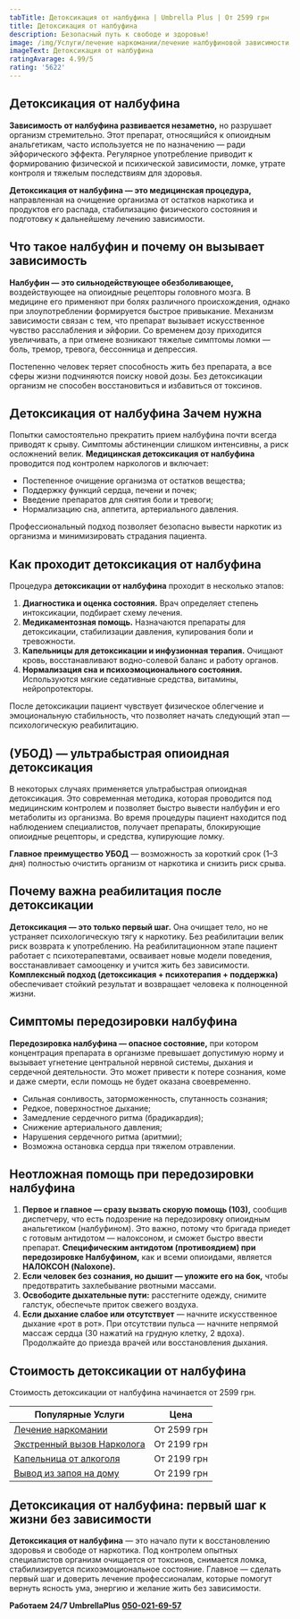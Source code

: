 ```yaml
---
tabTitle: Детоксикация от налбуфина | Umbrella Plus | От 2599 грн
title: Детоксикация от налбуфина
description: Безопасный путь к свободе и здоровью!
image: /img/Услуги/лечение наркомании/лечение налбуфиновой зависимости.jpg
imageText: Детоксикация от налбуфина
ratingAvarage: 4.99/5
rating: '5622'
---
```


## Детоксикация от налбуфина

**Зависимость от налбуфина развивается незаметно,** но разрушает организм стремительно. Этот препарат, относящийся к опиоидным анальгетикам, часто используется не по назначению — ради эйфорического эффекта. Регулярное употребление приводит к формированию физической и психической зависимости, ломке, утрате контроля и тяжелым последствиям для здоровья.

**Детоксикация от налбуфина — это медицинская процедура,** направленная на очищение организма от остатков наркотика и продуктов его распада, стабилизацию физического состояния и подготовку к дальнейшему лечению зависимости.

## Что такое налбуфин и почему он вызывает зависимость

**Налбуфин — это сильнодействующее обезболивающее,** воздействующее на опиоидные рецепторы головного мозга. В медицине его применяют при болях различного происхождения, однако при злоупотреблении формируется быстрое привыкание. Механизм зависимости связан с тем, что препарат вызывает искусственное чувство расслабления и эйфории. Со временем дозу приходится увеличивать, а при отмене возникают тяжелые симптомы ломки — боль, тремор, тревога, бессонница и депрессия.

Постепенно человек теряет способность жить без препарата, а все сферы жизни подчиняются поиску новой дозы. Без детоксикации организм не способен восстановиться и избавиться от токсинов.

## Детоксикация от налбуфина Зачем нужна

Попытки самостоятельно прекратить прием налбуфина почти всегда приводят к срыву. Симптомы абстиненции слишком интенсивны, а риск осложнений велик. **Медицинская детоксикация от налбуфина** проводится под контролем наркологов и включает:

* Постепенное очищение организма от остатков вещества;
* Поддержку функций сердца, печени и почек;
* Введение препаратов для снятия боли и тревоги;
* Нормализацию сна, аппетита, артериального давления.

Профессиональный подход позволяет безопасно вывести наркотик из организма и минимизировать страдания пациента.

## Как проходит детоксикация от налбуфина

Процедура **детоксикации от налбуфина** проходит в несколько этапов:

1. **Диагностика и оценка состояния.** Врач определяет степень интоксикации, подбирает схему лечения.
2. **Медикаментозная помощь.** Назначаются препараты для детоксикации, стабилизации давления, купирования боли и тревожности.
3. **Капельницы для детоксикации и инфузионная терапия.** Очищают кровь, восстанавливают водно-солевой баланс и работу органов.
4. **Нормализация сна и психоэмоционального состояния.** Используются мягкие седативные средства, витамины, нейропротекторы.

После детоксикации пациент чувствует физическое облегчение и эмоциональную стабильность, что позволяет начать следующий этап — психологическую реабилитацию.

## (УБОД) — ультрабыстрая опиоидная детоксикация

В некоторых случаях применяется ультрабыстрая опиоидная детоксикация. Это современная методика, которая проводится под медицинским контролем и позволяет быстро вывести налбуфин и его метаболиты из организма. Во время процедуры пациент находится под наблюдением специалистов, получает препараты, блокирующие опиоидные рецепторы, и средства, купирующие ломку.

**Главное преимущество УБОД** — возможность за короткий срок (1–3 дня) полностью очистить организм от наркотика и снизить риск срыва.

## Почему важна реабилитация после детоксикации

**Детоксикация — это только первый шаг.** Она очищает тело, но не устраняет психологическую тягу к наркотику. Без реабилитации велик риск возврата к употреблению. На реабилитационном этапе пациент работает с психотерапевтами, осваивает новые модели поведения, восстанавливает самооценку и учится жить без зависимости. **Комплексный подход (детоксикация + психотерапия + поддержка)** обеспечивает стойкий результат и возвращает человека к полноценной жизни.

## Симптомы передозировки налбуфина

**Передозировка налбуфина — опасное состояние,** при котором концентрация препарата в организме превышает допустимую норму и вызывает угнетение центральной нервной системы, дыхания и сердечной деятельности. Это может привести к потере сознания, коме и даже смерти, если помощь не будет оказана своевременно.

* Сильная сонливость, заторможенность, спутанность сознания;
* Редкое, поверхностное дыхание;
* Замедление сердечного ритма (брадикардия);
* Снижение артериального давления;
* Нарушения сердечного ритма (аритмии);
* Возможна остановка сердца при тяжелом отравлении.

## Неотложная помощь при передозировки налбуфина

1. **Первое и главное — сразу вызвать скорую помощь (103),** сообщив диспетчеру, что есть подозрение на передозировку опиоидным анальгетиком (налбуфином). Это важно, потому что бригада приедет с готовым антидотом — налоксоном, и сможет быстро ввести препарат.  **Специфическим антидотом (противоядием) при передозировке Налбуфином,** как и всеми опиоидами, является **НАЛОКСОН (Naloxone).**
2. **Если человек без сознания, но дышит — уложите его на бок,** чтобы предотвратить захлебывание рвотными массами.
3. **Освободите дыхательные пути:** расстегните одежду, снимите галстук, обеспечьте приток свежего воздуха.
4. **Если дыхание слабое или отсутствует** — начните искусственное дыхание «рот в рот». При отсутствии пульса — начните непрямой массаж сердца (30 нажатий на грудную клетку, 2 вдоха). Продолжайте до приезда врачей или восстановления дыхания.

## Стоимость детоксикации от налбуфина

Стоимость детоксикации от налбуфина начинается от 2599 грн.

| Популярные Услуги                                                                                     | Цена        |
| ----------------------------------------------------------------------------------------------------- | ----------- |
| [Лечение наркомании](https://umbrella-plus.com.ua/services-nark/lechenie-narkomanii/)                 | От 2599 грн |
| [Экстренный вызов Нарколога](https://umbrella-plus.com.ua/services/narkolog/)                         | От 2199 грн |
| [Капельница от алкоголя](https://umbrella-plus.com.ua/services/kapelnica-ot-alkogolia-umbrellaplus/)  | От 2199 грн |
| [Вывод из запоя на дому](https://umbrella-plus.com.ua/services/vivod-iz-zapoia-na-domy-umbrellaplus/) | От 2199 грн |

## Детоксикация от налбуфина: первый шаг к жизни без зависимости

**Детоксикация от налбуфина** — это начало пути к восстановлению здоровья и свободе от наркотика. Под контролем опытных специалистов организм очищается от токсинов, снимается ломка, стабилизируется психоэмоциональное состояние. Главное — сделать первый шаг и доверить лечение профессионалам, которые помогут вернуть ясность ума, энергию и желание жить без зависимости.

**Работаем 24/7 UmbrellaPlus** **[050-021-69-57](tel:0500216957)**
